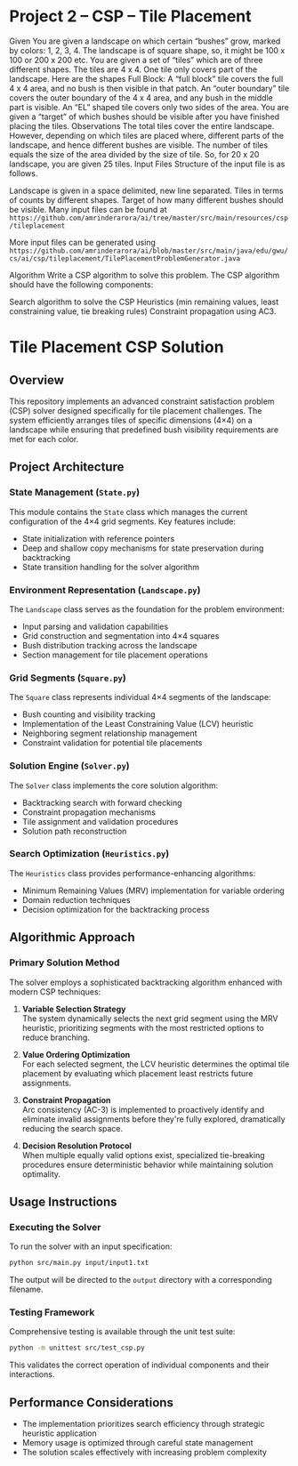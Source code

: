 # Project 2 – CSP – Tile Placement
Given
You are given a landscape on which certain “bushes” grow, marked by colors: 1, 2, 3, 4.
The landscape is of square shape, so, it might be 100 x 100 or 200 x 200 etc.
You are given a set of “tiles” which are of three different shapes. The tiles are 4 x 4.  One tile only covers part of the landscape.  Here are the shapes
Full Block: A “full block” tile covers the full 4 x 4 area, and no bush is then visible in that patch.
An “outer boundary” tile covers the outer boundary of the 4 x 4 area, and any bush in the middle part is visible.
An “EL” shaped tile covers only two sides of the area.
You are given a “target” of which bushes should be visible after you have finished placing the tiles.
Observations
The total tiles cover the entire landscape.  However, depending on which tiles are placed where, different parts of the landscape, and hence different bushes are visible.
The number of tiles equals the size of the area divided by the size of tile.  So, for 20 x 20 landscape, you are given 25 tiles.
Input Files
Structure of the input file is as follows.

Landscape is given in a space delimited, new line separated.
Tiles in terms of counts by different shapes.
Target of how many different bushes should be visible.
Many input files can be found at `https://github.com/amrinderarora/ai/tree/master/src/main/resources/csp/tileplacement`

More input files can be generated using `https://github.com/amrinderarora/ai/blob/master/src/main/java/edu/gwu/cs/ai/csp/tileplacement/TilePlacementProblemGenerator.java`

Algorithm
Write a CSP algorithm to solve this problem.  The CSP algorithm should have the following components:

Search algorithm to solve the CSP
Heuristics (min remaining values, least constraining value, tie breaking rules)
Constraint propagation using AC3.

# Tile Placement CSP Solution

## Overview
This repository implements an advanced constraint satisfaction problem (CSP) solver designed specifically for tile placement challenges. The system efficiently arranges tiles of specific dimensions (4×4) on a landscape while ensuring that predefined bush visibility requirements are met for each color.

## Project Architecture

### State Management (`State.py`)
This module contains the `State` class which manages the current configuration of the 4×4 grid segments. Key features include:
- State initialization with reference pointers
- Deep and shallow copy mechanisms for state preservation during backtracking
- State transition handling for the solver algorithm

### Environment Representation (`Landscape.py`)
The `Landscape` class serves as the foundation for the problem environment:
- Input parsing and validation capabilities
- Grid construction and segmentation into 4×4 squares
- Bush distribution tracking across the landscape
- Section management for tile placement operations

### Grid Segments (`Square.py`)
The `Square` class represents individual 4×4 segments of the landscape:
- Bush counting and visibility tracking
- Implementation of the Least Constraining Value (LCV) heuristic
- Neighboring segment relationship management
- Constraint validation for potential tile placements

### Solution Engine (`Solver.py`)
The `Solver` class implements the core solution algorithm:
- Backtracking search with forward checking
- Constraint propagation mechanisms
- Tile assignment and validation procedures
- Solution path reconstruction

### Search Optimization (`Heuristics.py`)
The `Heuristics` class provides performance-enhancing algorithms:
- Minimum Remaining Values (MRV) implementation for variable ordering
- Domain reduction techniques
- Decision optimization for the backtracking process

## Algorithmic Approach

### Primary Solution Method
The solver employs a sophisticated backtracking algorithm enhanced with modern CSP techniques:

1. **Variable Selection Strategy**  
   The system dynamically selects the next grid segment using the MRV heuristic, prioritizing segments with the most restricted options to reduce branching.

2. **Value Ordering Optimization**  
   For each selected segment, the LCV heuristic determines the optimal tile placement by evaluating which placement least restricts future assignments.

3. **Constraint Propagation**  
   Arc consistency (AC-3) is implemented to proactively identify and eliminate invalid assignments before they're fully explored, dramatically reducing the search space.

4. **Decision Resolution Protocol**  
   When multiple equally valid options exist, specialized tie-breaking procedures ensure deterministic behavior while maintaining solution optimality.

## Usage Instructions

### Executing the Solver
To run the solver with an input specification:
```bash
python src/main.py input/input1.txt
```
The output will be directed to the `output` directory with a corresponding filename.

### Testing Framework
Comprehensive testing is available through the unit test suite:
```bash
python -m unittest src/test_csp.py
```
This validates the correct operation of individual components and their interactions.

## Performance Considerations
- The implementation prioritizes search efficiency through strategic heuristic application
- Memory usage is optimized through careful state management
- The solution scales effectively with increasing problem complexity
